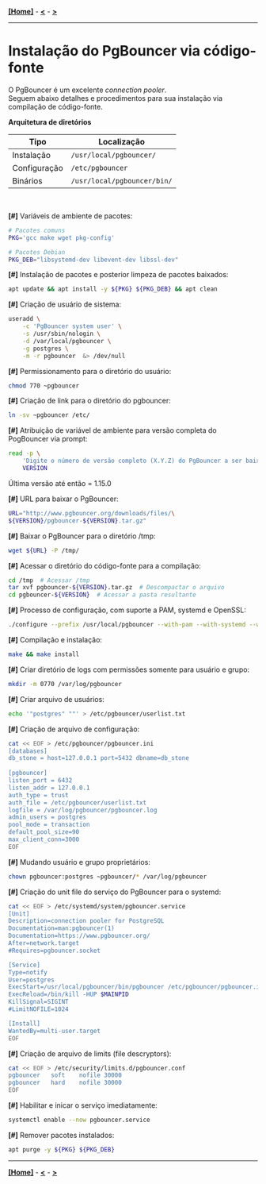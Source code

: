 [**[Home]**](../README.md "Página inicial") - 
[**<**](00_install_postgres.md "Instalação do PostgreSQL via código-fonte") - 
[**>**](02_db.md "Criação da estrutura do banco de dados")

---

# Instalação do PgBouncer via código-fonte

O PgBouncer é um excelente *connection pooler*.  
Seguem abaixo detalhes e procedimentos para sua instalação via compilação de código-fonte.  

**Arquitetura de diretórios**

| **Tipo**     | **Localização**                                  |
|--------------|--------------------------------------------------|
| Instalação   | `/usr/local/pgbouncer/`               |
| Configuração | `/etc/pgbouncer`      |
| Binários     | `/usr/local/pgbouncer/bin/`           |

&nbsp;  

**[#]** Variáveis de ambiente de pacotes:
```bash
# Pacotes comuns
PKG='gcc make wget pkg-config'

# Pacotes Debian
PKG_DEB="libsystemd-dev libevent-dev libssl-dev"
```  

**[#]** Instalação de pacotes e posterior limpeza de pacotes baixados:
```bash
apt update && apt install -y ${PKG} ${PKG_DEB} && apt clean
```  

**[#]** Criação de usuário de sistema:
```bash
useradd \
    -c 'PgBouncer system user' \
    -s /usr/sbin/nologin \
    -d /var/local/pgbouncer \
    -g postgres \
    -m -r pgbouncer  &> /dev/null
```  

**[#]** Permissionamento para o diretório do usuário:
```bash
chmod 770 ~pgbouncer
```  

**[#]** Criação de link para o diretório do pgbouncer:
```bash
ln -sv ~pgbouncer /etc/
```  

**[#]** Atribuição de variável de ambiente para versão completa do PogBouncer via prompt:
```bash
read -p \
    'Digite o número de versão completo (X.Y.Z) do PgBouncer a ser baixado: ' \
    VERSION
```
Última versão até então = 1.15.0  

**[#]** URL para baixar o PgBouncer:
```bash
URL="http://www.pgbouncer.org/downloads/files/\
${VERSION}/pgbouncer-${VERSION}.tar.gz"
```

**[#]** Baixar o PgBouncer para o diretório /tmp:
```bash
wget ${URL} -P /tmp/
```

**[#]** Acessar o diretório do código-fonte para a compilação:
```bash
cd /tmp  # Acessar /tmp
tar xvf pgbouncer-${VERSION}.tar.gz  # Descompactar o arquivo
cd pgbouncer-${VERSION}  # Acessar a pasta resultante
```

**[#]** Processo de configuração, com suporte a PAM, systemd e OpenSSL:
```bash
./configure --prefix /usr/local/pgbouncer --with-pam --with-systemd --with-openssl
```  

**[#]** Compilação e instalação:
```bash
make && make install
```  

**[#]** Criar diretório de logs com permissões somente para usuário e grupo:
```bash
mkdir -m 0770 /var/log/pgbouncer
```

**[#]** Criar arquivo de usuários:
```bash
echo '"postgres" ""' > /etc/pgbouncer/userlist.txt
```  

**[#]** Criação de arquivo de configuração:
```bash
cat << EOF > /etc/pgbouncer/pgbouncer.ini
[databases]
db_stone = host=127.0.0.1 port=5432 dbname=db_stone
 
[pgbouncer]
listen_port = 6432
listen_addr = 127.0.0.1
auth_type = trust
auth_file = /etc/pgbouncer/userlist.txt
logfile = /var/log/pgbouncer/pgbouncer.log
admin_users = postgres
pool_mode = transaction
default_pool_size=90
max_client_conn=3000
EOF
```  

**[#]** Mudando usuário e grupo proprietários:
```bash
chown pgbouncer:postgres ~pgbouncer/* /var/log/pgbouncer
``` 

**[#]** Criação do unit file do serviço do PgBouncer para o systemd:
```bash
cat << EOF > /etc/systemd/system/pgbouncer.service 
[Unit]
Description=connection pooler for PostgreSQL
Documentation=man:pgbouncer(1)
Documentation=https://www.pgbouncer.org/
After=network.target
#Requires=pgbouncer.socket

[Service]
Type=notify
User=postgres
ExecStart=/usr/local/pgbouncer/bin/pgbouncer /etc/pgbouncer/pgbouncer.ini
ExecReload=/bin/kill -HUP $MAINPID
KillSignal=SIGINT
#LimitNOFILE=1024

[Install]
WantedBy=multi-user.target
EOF
```  

**[#]** Criação de arquivo de limits (file descryptors):
```bash
cat << EOF > /etc/security/limits.d/pgbouncer.conf
pgbouncer   soft    nofile 30000
pgbouncer   hard    nofile 30000
EOF
```  

**[#]** Habilitar e inicar o serviço imediatamente:
```bash
systemctl enable --now pgbouncer.service
```  

**[#]** Remover pacotes instalados:
```bash
apt purge -y ${PKG} ${PKG_DEB}
```

--- 

[**[Home]**](../README.md "Página inicial") - 
[**<**](00_install_postgres.md "Instalação do PostgreSQL via código-fonte") - 
[**>**](02_db.md "Criação da estrutura do banco de dados")